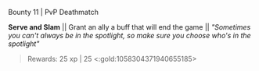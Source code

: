 Bounty 11 | PvP Deathmatch

**Serve and Slam**
|| Grant an ally a buff that will end the game ||
*"Sometimes you can't always be in the spotlight, so make sure you choose who's in the spotlight"*
> Rewards: 25 xp | 25 <:gold:1058304371940655185>